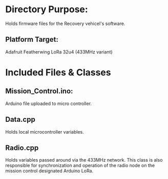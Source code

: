 # Directory Purpose:
Holds firmware files for the Recovery vehicel's software.
## Platform Target:
Adafruit Featherwing LoRa 32u4 (433MHz variant)

# Included Files & Classes

## Mission_Control.ino:
Arduino file uploaded to micro controller.

## Data.cpp
Holds local microcontroller variables.

## Radio.cpp
Holds variables passed around via the 433MHz network. This class
is also responsible for synchronization and operation of the
radio node on the mission control designated Arduino LoRa.
